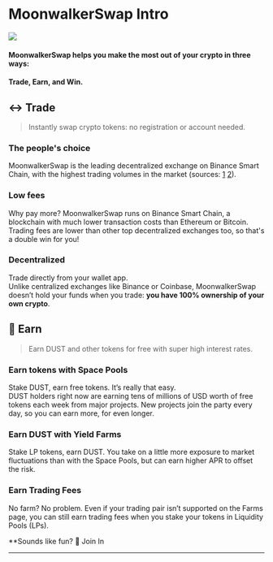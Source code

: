 # MoonwalkerSwap Intro

![](.gitbook/assets/masthead-twitter-3-%20%281%29%20%281%29.png)


#### MoonwalkerSwap helps you make the most out of your crypto in three ways:

#### Trade, Earn, and Win.


## ↔️ Trade

> Instantly swap crypto tokens: no registration or account needed.

### The people's choice

MoonwalkerSwap is the leading decentralized exchange on Binance Smart Chain, with the highest trading volumes in the market \(sources: [1](https://www.coingecko.com/en/exchanges/decentralized) [2](https://coinmarketcap.com/rankings/exchanges/dex/)\).

### Low fees

Why pay more? MoonwalkerSwap runs on Binance Smart Chain, a blockchain with much lower transaction costs than Ethereum or Bitcoin.   
Trading fees are lower than other top decentralized exchanges too, so that's a double win for you!

### Decentralized

Trade directly from your wallet app.   
Unlike centralized exchanges like Binance or Coinbase, MoonwalkerSwap doesn’t hold your funds when you trade: **you have 100% ownership of your own crypto**. 

## 💸 Earn

> Earn DUST and other tokens for free with super high interest rates.

### Earn tokens with Space Pools

Stake DUST, earn free tokens. It’s really that easy.   
DUST holders right now are earning tens of millions of USD worth of free tokens each week from major projects. New projects join the party every day, so you can earn more, for even longer.

### Earn DUST with Yield Farms

Stake LP tokens, earn DUST. You take on a little more exposure to market fluctuations than with the Space Pools, but can earn higher APR to offset the risk.

### Earn Trading Fees

No farm? No problem. Even if your trading pair isn’t supported on the Farms page, you can still earn trading fees when you stake your tokens in Liquidity Pools \(LPs\).



**Sounds like fun?  🌙
Join In
****

